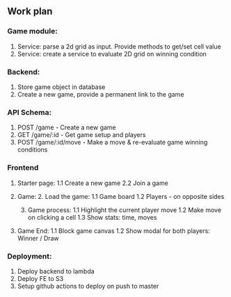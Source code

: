 ## Work plan

### Game module:
1. Service: parse a 2d grid as input. Provide methods to get/set cell value
3. Service: create a service to evaluate 2D grid on winning condition


### Backend:
1. Store game object in database
2. Create a new game, provide a permanent link to the game


### API Schema:
1. POST /game - Create a new game
2. GET /game/:id - Get game setup and players
3. POST /game/:id/move - Make a move & re-evaluate game winning conditions


### Frontend
1. Starter page:
    1.1 Create a new game
    2.2 Join a game

2. Game:
    2. Load the game: 
        1.1 Game board
        1.2 Players - on opposite sides

    3. Game process:
        1.1 Highlight the current player move
        1.2 Make move on clicking a cell
        1.3 Show stats: time, moves

3. Game End:
    1.1 Block game canvas
    1.2 Show modal for both players: Winner / Draw


### Deployment:
1. Deploy backend to lambda
2. Deploy FE to S3
3. Setup github actions to deploy on push to master
